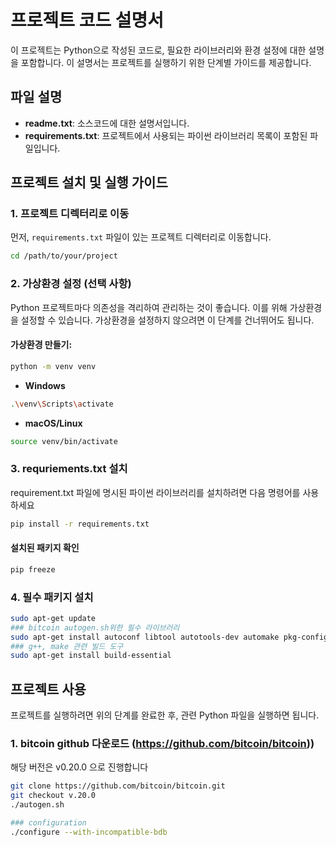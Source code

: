 # 프로젝트 코드 설명서

이 프로젝트는 Python으로 작성된 코드로, 필요한 라이브러리와 환경 설정에 대한 설명을 포함합니다. 이 설명서는 프로젝트를 실행하기 위한 단계별 가이드를 제공합니다.

## 파일 설명

- **readme.txt**: 소스코드에 대한 설명서입니다.
- **requirements.txt**: 프로젝트에서 사용되는 파이썬 라이브러리 목록이 포함된 파일입니다.

## 프로젝트 설치 및 실행 가이드

### 1. 프로젝트 디렉터리로 이동
먼저, `requirements.txt` 파일이 있는 프로젝트 디렉터리로 이동합니다.

```bash
cd /path/to/your/project
```
### 2. 가상환경 설정 (선택 사항)

Python 프로젝트마다 의존성을 격리하여 관리하는 것이 좋습니다. 이를 위해 가상환경을 설정할 수 있습니다. 가상환경을 설정하지 않으려면 이 단계를 건너뛰어도 됩니다.

#### 가상환경 만들기:

```bash
python -m venv venv
```

- **Windows**
```bash
.\venv\Scripts\activate
```
- **macOS/Linux**
```bash
source venv/bin/activate
```

### 3. requriements.txt 설치
requirement.txt 파일에 명시된 파이썬 라이브러리를 설치하려면 다음 명령어를 사용하세요
```bash
pip install -r requirements.txt
```

#### 설치된 패키지 확인
```bash
pip freeze
```

### 4. 필수 패키지 설치
```bash
sudo apt-get update
### bitcoin autogen.sh위한 필수 라이브러리
sudo apt-get install autoconf libtool autotools-dev automake pkg-config bsdmainutils python3
### g++, make 관련 빌드 도구
sudo apt-get install build-essential

```



## 프로젝트 사용
프로젝트를 실행하려면 위의 단계를 완료한 후, 관련 Python 파일을 실행하면 됩니다.

### 1. bitcoin github 다운로드 (https://github.com/bitcoin/bitcoin))
해당 버전은 v0.20.0 으로 진행합니다
``` bash
git clone https://github.com/bitcoin/bitcoin.git 
git checkout v.20.0
./autogen.sh

### configuration
./configure --with-incompatible-bdb
```
